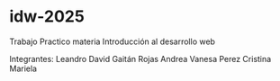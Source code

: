 # idw-2025

Trabajo Practico materia Introducción al desarrollo web

Integrantes:
Leandro David Gaitán
Rojas Andrea Vanesa
Perez Cristina Mariela